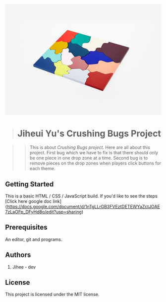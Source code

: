 ![puzzle](images/puzzleImage.jpg "puzzle Image")

># Jiheui Yu's Crushing Bugs Project


>>This is about *Crushing Bugs project*. Here are all about this project.
First bug which we have to fix is that there should only be one piece in one drop zone at a time.
Second bug is to remove pieces on the drop zones when players click buttons for each theme.

## Getting Started
This is a basic HTML / CSS / JavaScript build. If you'd like to see the steps
[Click here google doc link]{https://docs.google.com/document/d/1nTgLLrGB3FVEztDETEWYaZctJOAE7zLaOFp_DFyHd8o/edit?usp=sharing)

## Prerequisites

An editor, git and programs.

## Authors
1. Jihee - dev

## License
This project is licensed under the MIT license.
